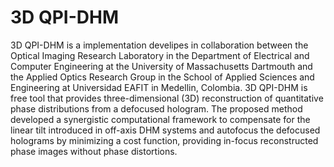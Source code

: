 # 3D QPI-DHM

3D QPI-DHM is a implementation develipes in collaboration between the Optical Imaging Research Laboratory in the Department of Electrical and Computer Engineering at the University of Massachusetts Dartmouth and the Applied Optics Research Group in the School of Applied Sciences and Engineering at Universidad EAFIT in Medellin, Colombia. 3D QPI-DHM is free tool that provides three-dimensional (3D) reconstruction of quantitative phase distributions from a defocused hologram. The proposed method developed a synergistic computational framework to compensate for the linear tilt introduced in off-axis DHM systems and autofocus the defocused holograms by minimizing a cost function, providing in-focus reconstructed phase images without phase distortions. 



